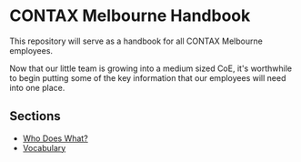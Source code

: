 # CONTAX Melbourne Handbook
This repository will serve as a handbook for all CONTAX Melbourne employees.

Now that our little team is growing into a medium sized CoE, it's worthwhile to begin putting some of the key information that our employees will need into one place.

## Sections
* [Who Does What?](orgchart.md)
* [Vocabulary](vocabulary.md)
